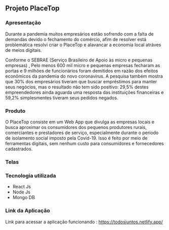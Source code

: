 

## Projeto PlaceTop

### Apresentação

<p>Durante a pandemia muitos empresários estão sofrendo com a falta de demandas devido o fechamento do comércio, afim de resolver está problemática resolvi criar o PlaceTop e alavancar a economia local atráves de meios digitais.
</p>
<p>
Conforme o SEBRAE (Serviço Brasileiro de Apoio às micro e pequenas empresas) , Pelo menos 600 mil micro e pequenas empresas fecharam as portas e 9 milhões de funcionários foram demitidos em razão dos efeitos econômicos da pandemia do novo coronavírus. A pesquisa também mostra que 30% dos empresários tiveram que buscar empréstimos para manter seus negócios, mas o resultado não tem sido positivo: 29,5% destes empreendedores ainda aguarda uma resposta das instituições financeiras e 59,2% simplesmentes tiveram seus pedidos negados. 

</p>

### Produto

<p>O PlaceTop consiste em um Web App que divulga as empresas locais e busca aproximar os consumidores dos pequenos produtores rurais, comerciantes e prestadores de serviço, especialmente durante o período de isolamento social imposto pela Covid-19. Isso é feito por meio de ferramentas digitais, sem nenhum custo para consumidores e fornecedores cadastrados.</p>

### Telas




### Tecnologia utilizada
<ul>
    <li>React Js</li>
    <li>Node Js</li>
    <li>Mongo DB</li>

    
</ul>

### Link da Aplicação

Link para acessar a aplicação funcionando : https://todosjuntos.netlify.app/
